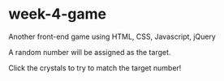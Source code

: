 # week-4-game
Another front-end game using HTML, CSS, Javascript, jQuery

A random number will be assigned as the target.

Click the crystals to try to match the target number!
